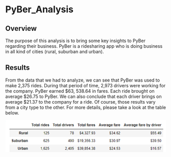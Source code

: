 # PyBer_Analysis

## Overview

The purpose of this analysis is to bring some key insights to PyBer regarding their business. PyBer is a ridesharing app who is doing business in all kind of cities (rural, suburban and urban). 

## Results

From the data that we had to analyze, we can see that PyBer was used to make 2,375 rides. During that period of time, 2,973 drivers were working for the company. PyBer earned $63, 538.64 in fares. Each ride brought on average $26.75 to PyBer. We can also conclude that each driver brings on average $21.37 to the company for a ride. Of course, those results vary from a city type to the other. For more details, please take a look at the table below. 

![](Resources/Tableau_1.png)
